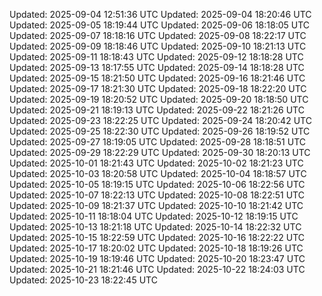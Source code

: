 Updated: 2025-09-04 12:51:36 UTC
Updated: 2025-09-04 18:20:46 UTC
Updated: 2025-09-05 18:19:44 UTC
Updated: 2025-09-06 18:18:05 UTC
Updated: 2025-09-07 18:18:16 UTC
Updated: 2025-09-08 18:22:17 UTC
Updated: 2025-09-09 18:18:46 UTC
Updated: 2025-09-10 18:21:13 UTC
Updated: 2025-09-11 18:18:43 UTC
Updated: 2025-09-12 18:18:28 UTC
Updated: 2025-09-13 18:17:55 UTC
Updated: 2025-09-14 18:18:28 UTC
Updated: 2025-09-15 18:21:50 UTC
Updated: 2025-09-16 18:21:46 UTC
Updated: 2025-09-17 18:21:30 UTC
Updated: 2025-09-18 18:22:20 UTC
Updated: 2025-09-19 18:20:52 UTC
Updated: 2025-09-20 18:18:50 UTC
Updated: 2025-09-21 18:19:13 UTC
Updated: 2025-09-22 18:21:26 UTC
Updated: 2025-09-23 18:22:25 UTC
Updated: 2025-09-24 18:20:42 UTC
Updated: 2025-09-25 18:22:30 UTC
Updated: 2025-09-26 18:19:52 UTC
Updated: 2025-09-27 18:19:05 UTC
Updated: 2025-09-28 18:18:51 UTC
Updated: 2025-09-29 18:22:29 UTC
Updated: 2025-09-30 18:20:13 UTC
Updated: 2025-10-01 18:21:43 UTC
Updated: 2025-10-02 18:21:23 UTC
Updated: 2025-10-03 18:20:58 UTC
Updated: 2025-10-04 18:18:57 UTC
Updated: 2025-10-05 18:19:15 UTC
Updated: 2025-10-06 18:22:56 UTC
Updated: 2025-10-07 18:22:13 UTC
Updated: 2025-10-08 18:22:51 UTC
Updated: 2025-10-09 18:21:37 UTC
Updated: 2025-10-10 18:21:42 UTC
Updated: 2025-10-11 18:18:04 UTC
Updated: 2025-10-12 18:19:15 UTC
Updated: 2025-10-13 18:21:18 UTC
Updated: 2025-10-14 18:22:32 UTC
Updated: 2025-10-15 18:22:59 UTC
Updated: 2025-10-16 18:22:22 UTC
Updated: 2025-10-17 18:20:02 UTC
Updated: 2025-10-18 18:19:26 UTC
Updated: 2025-10-19 18:19:46 UTC
Updated: 2025-10-20 18:23:47 UTC
Updated: 2025-10-21 18:21:46 UTC
Updated: 2025-10-22 18:24:03 UTC
Updated: 2025-10-23 18:22:45 UTC
